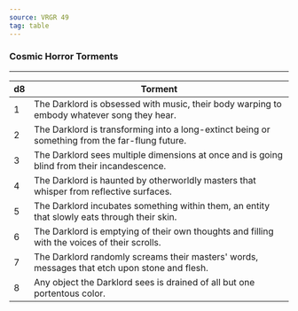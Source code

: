 ```yaml
---
source: VRGR 49
tag: table
---
```


### Cosmic Horror Torments
---
|d8|Torment|
|----|------------|
|1|The Darklord is obsessed with music, their body warping to embody whatever song they hear.|
|2|The Darklord is transforming into a long-extinct being or something from the far-flung future.|
|3|The Darklord sees multiple dimensions at once and is going blind from their incandescence.|
|4|The Darklord is haunted by otherworldly masters that whisper from reflective surfaces.|
|5|The Darklord incubates something within them, an entity that slowly eats through their skin.|
|6|The Darklord is emptying of their own thoughts and filling with the voices of their scrolls.|
|7|The Darklord randomly screams their masters' words, messages that etch upon stone and flesh.|
|8|Any object the Darklord sees is drained of all but one portentous color.|
